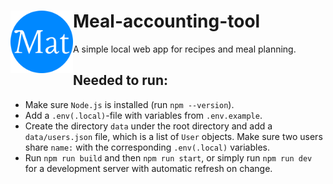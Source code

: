 # <img align="left" width="100" height="100" src="./public/favicon/android-chrome-512x512.png"> Meal-accounting-tool
A simple local web app for recipes and meal planning. 

## Needed to run:
* Make sure `Node.js` is installed (run `npm --version`).
* Add a `.env(.local)`-file with variables from `.env.example`.
* Create the directory `data` under the root directory and add a `data/users.json` file, which is a list of `User` objects. Make sure two users share `name:` with the corresponding `.env(.local)` variables.
* Run `npm run build` and then `npm run start`, or simply run `npm run dev` for a development server with automatic refresh on change.
